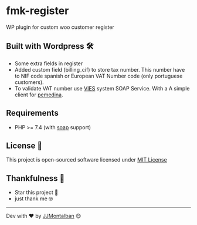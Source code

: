 # fmk-register

WP plugin for custom woo customer register


## Built with Wordpress 🛠️

- Some extra fields in register
- Added custom field (billing_cif) to store tax number. This number have to NIF code spanish or European VAT Number code (only portuguese customers).
- To validate VAT number use [VIES](https://ec.europa.eu/taxation_customs/business/vat/eu-vat-rules-topic/vies-vat-information-exchange-system-enquiries_en) system SOAP Service. With a A simple client for [pemedina](https://github.com/pemedina/checkvat).


## Requirements

* PHP >= 7.4 (with [soap](http://se2.php.net/soap) support)


## License 📄

This project is open-sourced software licensed under [MIT License](https://opensource.org/licenses/MIT)


## Thankfulness 🎁

* Star this project 📢 
* just thank me 🤓

---
Dev with ❤️ by [JJMontalban](https://jjmontalban.github.io) 😊
